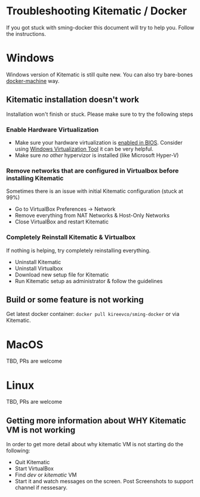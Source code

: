 Troubleshooting Kitematic / Docker
=============

If you got stuck with sming-docker this document will try to help you. Follow the instructions.

# Windows
Windows version of Kitematic is still quite new. You can also try bare-bones [docker-machine](https://github.com/kireevco/sming-docker/blob/master/DOCKER-MACHINE.md) way.

## Kitematic installation doesn't work
Installation won't finish or stuck. Please make sure to try the following steps

### Enable Hardware Virtualization
- Make sure your hardware virtualization is [enabled in BIOS](http://docs.fedoraproject.org/en-US/Fedora/13/html/Virtualization_Guide/sect-Virtualization-Troubleshooting-Enabling_Intel_VT_and_AMD_V_virtualization_hardware_extensions_in_BIOS.html). Consider using [Windows Virtualization Tool](http://www.microsoft.com/en-us/download/details.aspx?id=592) it can be very helpful.
- Make sure _no other_ hypervizor is installed (like Microsoft Hyper-V)

### Remove networks that are configured in Virtualbox before installing Kitematic
Sometimes there is an issue with initial Kitematic configuration (stuck at 99%)
- Go to VirtualBox Preferences -> Network
- Remove everything from NAT Networks & Host-Only Networks
- Close VirtualBox and restart Kitematic

### Completely Reinstall Kitematic & Virtualbox
If nothing is helping, try completely reinstalling everything.
- Uninstall Kitematic
- Uninstall Virtualbox
- Download new setup file for Kitematic
- Run Kitematic setup as administrator & follow the guidelines

## Build or some feature is not working
Get latest docker container:
`docker pull kireevco/sming-docker` or via Kitematic.


# MacOS
TBD, PRs are welcome

# Linux
TBD, PRs are welcome

## Getting more information about WHY Kitematic VM is not working
In order to get more detail about why kitematic VM is not starting do the following:
- Quit Kitematic
- Start VirtualBox
- Find _dev_ or _kitematic_ VM
- Start it and watch messages on the screen. Post Screenshots to support channel if nessesary.
